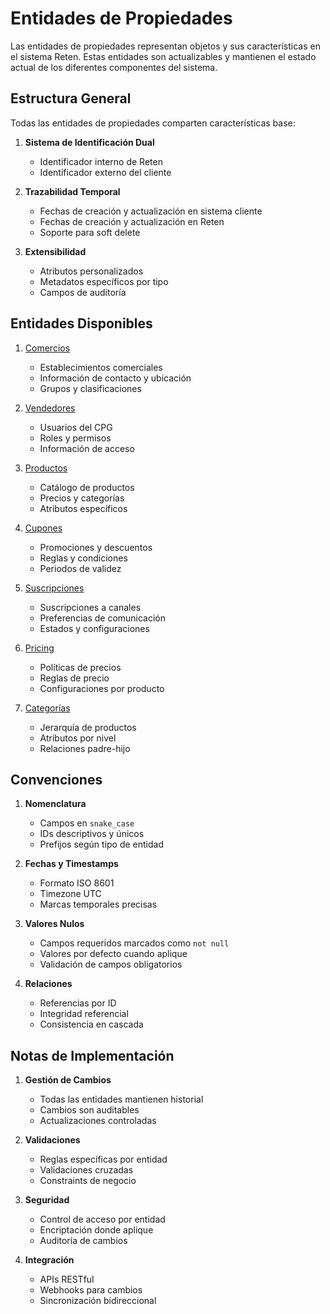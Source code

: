 # Entidades de Propiedades

Las entidades de propiedades representan objetos y sus características en el sistema Reten. Estas entidades son actualizables y mantienen el estado actual de los diferentes componentes del sistema.

## Estructura General

Todas las entidades de propiedades comparten características base:

1. **Sistema de Identificación Dual**
   - Identificador interno de Reten
   - Identificador externo del cliente

2. **Trazabilidad Temporal**
   - Fechas de creación y actualización en sistema cliente
   - Fechas de creación y actualización en Reten
   - Soporte para soft delete

3. **Extensibilidad**
   - Atributos personalizados
   - Metadatos específicos por tipo
   - Campos de auditoría

## Entidades Disponibles

1. [Comercios](./commerce.md)
   - Establecimientos comerciales
   - Información de contacto y ubicación
   - Grupos y clasificaciones

2. [Vendedores](./seller.md)
   - Usuarios del CPG
   - Roles y permisos
   - Información de acceso

3. [Productos](./product.md)
   - Catálogo de productos
   - Precios y categorías
   - Atributos específicos

4. [Cupones](./coupon.md)
   - Promociones y descuentos
   - Reglas y condiciones
   - Periodos de validez

5. [Suscripciones](./subscription.md)
   - Suscripciones a canales
   - Preferencias de comunicación
   - Estados y configuraciones

6. [Pricing](./pricing.md)
   - Políticas de precios
   - Reglas de precio
   - Configuraciones por producto

7. [Categorías](./category.md)
   - Jerarquía de productos
   - Atributos por nivel
   - Relaciones padre-hijo

## Convenciones

1. **Nomenclatura**
   - Campos en `snake_case`
   - IDs descriptivos y únicos
   - Prefijos según tipo de entidad

2. **Fechas y Timestamps**
   - Formato ISO 8601
   - Timezone UTC
   - Marcas temporales precisas

3. **Valores Nulos**
   - Campos requeridos marcados como `not null`
   - Valores por defecto cuando aplique
   - Validación de campos obligatorios

4. **Relaciones**
   - Referencias por ID
   - Integridad referencial
   - Consistencia en cascada

## Notas de Implementación

1. **Gestión de Cambios**
   - Todas las entidades mantienen historial
   - Cambios son auditables
   - Actualizaciones controladas

2. **Validaciones**
   - Reglas específicas por entidad
   - Validaciones cruzadas
   - Constraints de negocio

3. **Seguridad**
   - Control de acceso por entidad
   - Encriptación donde aplique
   - Auditoría de cambios

4. **Integración**
   - APIs RESTful
   - Webhooks para cambios
   - Sincronización bidireccional 
